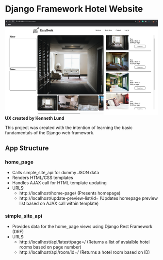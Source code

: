 # Django Framework Hotel Website

![alt text](https://github.com/Kenneth-Lund/Django-Hotel-Website/blob/master/readme_image.png)
**UX created by Kenneth Lund**

This project was created with the intention of learning the basic fundamentals of the Django web framework.

## App Structure

### home_page
  * Calls simple_site_api for dummy JSON data
  * Renders HTML/CSS templates
  * Handles AJAX call for HTML template updating
  * URLS:
    * http://localhost/home-page/               (Presents homepage)
    * http://localhost/update-preview-list/id=  (Updates homepage preview list based on AJAX call within template)

### simple_site_api
  * Provides data for the home_page views using Django Rest Framework (DRF)
  * URLS:
    * http://localhost/api/latest/page=/ (Returns a list of avaialble hotel rooms based on page number)
    * http://localhost/api/room/id=/     (Returns a hotel room based on ID)
      

